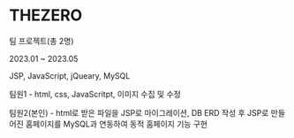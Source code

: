 # THEZERO
팀 프로젝트(총 2명)

2023.01 ~ 2023.05

JSP, JavaScript, jQueary, MySQL

팀원1 - html, css, JavaScritpt, 이미지 수집 및 수정

팀원2(본인) - html로 받은 파일을 JSP로 마이그레이션, DB ERD 작성 후 JSP로 만들어진 홈페이지를 MySQL과 연동하여 동적 홈페이지 기능 구현
